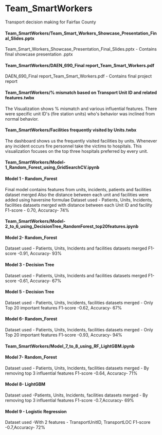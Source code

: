 # Team_SmartWorkers
Transport decision making for Fairfax County

#### Team_SmartWorkers/Team_Smart_Workers_Showcase_Presentation_Final_Slides.pptx
Team_Smart_Workers_Showcase_Presentation_Final_Slides.pptx - Contains final showcase presentation .pptx

#### Team_SmartWorkers/DAEN_690_Final report_Team_Smart_Workers.pdf
DAEN_690_Final report_Team_Smart_Workers.pdf - Contains final project report

#### Team_SmartWorkers/% mismatch based on Transport Unit ID and related features.twbx
The Visualization shows % mismatch and various influential features. There were specific unit ID's (fire station units) who's behavior was inclined from normal behavior. 

#### Team_SmartWorkers/Facilities frequently visited by Units.twbx
The dashboard shows us the frequently visited facilities by units. Whenever any incident occurs fire personnel take the victims to hospitals. This visualization focuses on the top three hospitals preferred by every unit.

#### Team_SmartWorkers/Model-1_Random_Forest_using_GridSearchCV.ipynb
#### Model 1 - Random_Forest
Final model contains features from units, incidents, patients and facilities dataset merged
Also the distance between each unit and facilities were added using haversine formulae
Dataset used - Patients, Units, Incidents, facilities datasets merged with distance between each Unit ID and facility
F1-score - 0.70, Accuracy- 74%

#### Team_SmartWorkers/Model-2_to_6_using_DecisionTree_RandomForest_top20features.ipynb
#### Model 2- Random_Forest
Dataset used -  Patients, Units, Incidents and  facilities datasets merged
F1-score -0.91, Accuracy- 93%

#### Model 3 - Decision Tree
Dataset used -  Patients, Units, Incidents and  facilities datasets merged
F1-score -0.61, Accuracy- 67%

#### Model 5 - Decision Tree
Dataset used -  Patients, Units, Incidents, facilities datasets merged - Only Top 20 important features
F1-score -0.62, Accuracy- 67%

#### Model 6- Random_Forest
Dataset used - Patients, Units, Incidents, facilities datasets merged - Only Top 20 important features
F1-score -0.93, Accuracy- 94%

#### Team_SmartWorkers/Model_7_to_8_using_RF_LightGBM.ipynb
#### Model 7- Random_Forest
Dataset used - Patients, Units, Incidents, facilities datasets merged - By removing top 3 influential features
F1-score -0.64, Accuracy- 71%

#### Model 8- LightGBM
Dataset used -Patients, Units, Incidents, facilities datasets merged - By removing top 3 influential features
F1-score -0.7,Accuracy- 69%

#### Model 9 - Logistic Regression
Dataset used -With 2 features - TransportUnitID, TransportLOC 
F1-score -0.7,Accuracy- 72%


